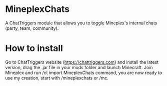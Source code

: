 # MineplexChats
A ChatTriggers module that allows you to toggle Mineplex's internal chats (party, team, community).

# How to install
Go to ChatTriggers website (https://chattriggers.com) and install the latest version, drag the .jar file in your mods folder and launch Minecraft. Join Mineplex and run /ct import MineplexChats command, you are now ready to use my creation, start with /mineplexchats or /mc.
